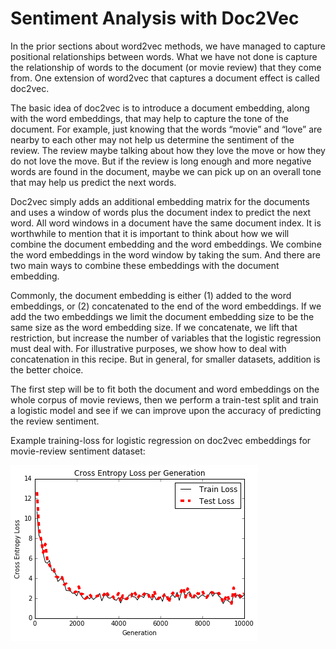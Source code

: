 # Sentiment Analysis with Doc2Vec

In the prior sections about word2vec methods, we have managed to capture positional relationships between words.  What we have not done is capture the relationship of words to the document (or movie review) that they come from.  One extension of word2vec that captures a document effect is called doc2vec.

The basic idea of doc2vec is to introduce a document embedding, along with the word embeddings, that may help to capture the tone of the document. For example, just knowing that the words “movie” and “love” are nearby to each other may not help us determine the sentiment of the review.  The review maybe talking about how they love the move or how they do not love the move.  But if the review is long enough and more negative words are found in the document, maybe we can pick up on an overall tone that may help us predict the next words.

Doc2vec simply adds an additional embedding matrix for the documents and uses a window of words plus the document index to predict the next word.  All word windows in a document have the same document index.  It is worthwhile to mention that it is important to think about how we will combine the document embedding and the word embeddings.  We combine the word embeddings in the word window by taking the sum.  And there are two main ways to combine these embeddings with the document embedding.

Commonly, the document embedding is either (1) added to the word embeddings, or (2) concatenated to the end of the word embeddings.  If we add the two embeddings we limit the document embedding size to be the same size as the word embedding size.  If we concatenate, we lift that restriction, but increase the number of variables that the logistic regression must deal with.  For illustrative purposes, we show how to deal with concatenation in this recipe.  But in general, for smaller datasets, addition is the better choice.

The first step will be to fit both the document and word embeddings on the whole corpus of movie reviews, then we perform a train-test split and train a logistic model and see if we can improve upon the accuracy of predicting the review sentiment.

Example training-loss for logistic regression on doc2vec embeddings for movie-review sentiment dataset:

![Doc2Vec](../images/07_sentiment_doc2vec_loss.png "Doc2Vec Example Loss")

